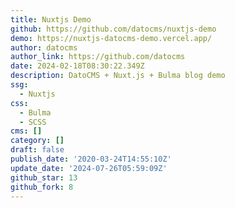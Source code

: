 ```yaml
---
title: Nuxtjs Demo
github: https://github.com/datocms/nuxtjs-demo
demo: https://nuxtjs-datocms-demo.vercel.app/
author: datocms
author_link: https://github.com/datocms
date: 2024-02-18T08:30:22.349Z
description: DatoCMS + Nuxt.js + Bulma blog demo
ssg:
  - Nuxtjs
css:
  - Bulma
  - SCSS
cms: []
category: []
draft: false
publish_date: '2020-03-24T14:55:10Z'
update_date: '2024-07-26T05:59:09Z'
github_star: 13
github_fork: 8
---
```

